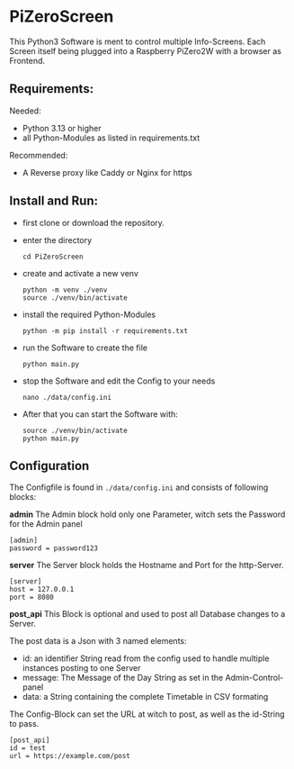 # PiZeroScreen

This Python3 Software is ment to control multiple Info-Screens.
Each Screen itself being plugged into a Raspberry PiZero2W with a browser as Frontend.

**Requirements:**
-
Needed:
- Python 3.13 or higher
- all Python-Modules as listed in requirements.txt

Recommended:
- A Reverse proxy like Caddy or Nginx for https

**Install and Run:**
-

- first clone or download the repository.
- enter the directory
  ```
  cd PiZeroScreen
  ```
- create and activate a new venv
  ```
  python -m venv ./venv
  source ./venv/bin/activate
  ```
- install the required Python-Modules
  ```
  python -m pip install -r requirements.txt
  ```
- run the Software to create the file
  ```
  python main.py
  ```
- stop the Software and edit the Config to your needs
  ```
  nano ./data/config.ini
  ```

- After that you can start the Software with:
  ```
  source ./venv/bin/activate
  python main.py
  ```

**Configuration**
-
The Configfile is found in ```./data/config.ini``` and consists of following blocks:

**admin**
The Admin block hold only one Parameter, witch sets the Password for the Admin panel
```
[admin]
password = password123
```

**server**
The Server block holds the Hostname and Port for the http-Server.
```
[server]
host = 127.0.0.1
port = 8080
```

**post_api**
This Block is optional and used to post all Database changes to a Server.

The post data is a Json with 3 named elements:
- id: an identifier String read from the config used to handle multiple instances posting to one Server
- message: The Message of the Day String as set in the Admin-Control-panel
- data: a String containing the complete Timetable in CSV formating

The Config-Block can set the URL at witch to post, as well as the id-String to pass.
```
[post_api]
id = test
url = https://example.com/post
```
